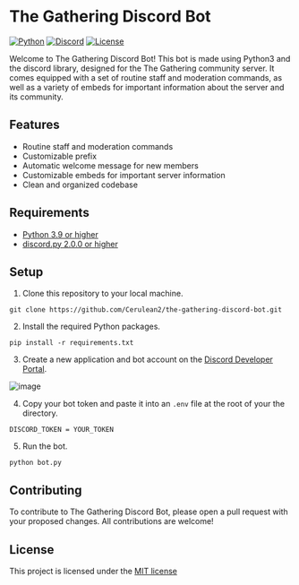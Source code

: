 # The Gathering Discord Bot

[![Python](https://img.shields.io/badge/python-v3.9-blue)](https://www.python.org/downloads/release/python-390/)
[![Discord](https://img.shields.io/badge/discord.py-v2.0.0-blue.svg)](https://discordpy.readthedocs.io/en/latest/index.html)
[![License](https://img.shields.io/badge/license-MIT-green.svg)](https://github.com/<your-github-username>/the-gathering-discord-bot/blob/main/LICENSE)

Welcome to The Gathering Discord Bot! This bot is made using Python3 and the discord library, designed for the The Gathering community server. It comes equipped with a set of routine staff and moderation commands, as well as a variety of embeds for important information about the server and its community. 

## Features
- Routine staff and moderation commands
- Customizable prefix
- Automatic welcome message for new members
- Customizable embeds for important server information
- Clean and organized codebase

## Requirements
- [Python 3.9 or higher](https://www.python.org/downloads/release/python-390/)
- [discord.py 2.0.0 or higher](https://discordpy.readthedocs.io/en/latest/index.html)

## Setup
1. Clone this repository to your local machine.

`git clone https://github.com/Cerulean2/the-gathering-discord-bot.git`

2. Install the required Python packages.

`pip install -r requirements.txt`

3. Create a new application and bot account on the [Discord Developer Portal](https://discord.com/developers/applications).

![image](https://user-images.githubusercontent.com/91349881/230167530-412a7411-f92b-4523-a357-53018c76f008.png)

4. Copy your bot token and paste it into an `.env` file at the root of your the directory.

`DISCORD_TOKEN = YOUR_TOKEN`

5. Run the bot.

`python bot.py`

## Contributing
To contribute to The Gathering Discord Bot, please open a pull request with your proposed changes. All contributions are welcome!

## License
This project is licensed under the [MIT license](https://github.com/Cerulean2/the-gathering-discord-bot/blob/main/LICENSE)
